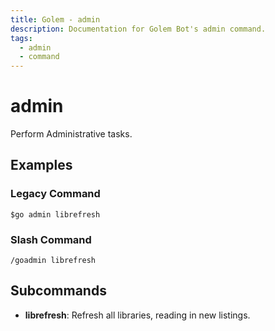 ```yaml
---
title: Golem - admin
description: Documentation for Golem Bot's admin command.
tags:
  - admin
  - command
---
```


# admin 

Perform Administrative tasks.

## Examples

### Legacy Command

```
$go admin librefresh
```

### Slash Command

```
/goadmin librefresh
```



## Subcommands
- **librefresh**: Refresh all libraries, reading in new listings.


